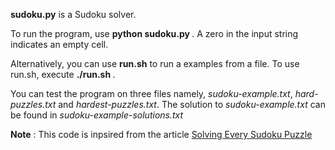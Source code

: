 **sudoku.py** is a Sudoku solver. 

To run the program, use **python sudoku.py <input-string>**. A zero in the input string indicates an empty cell. 

Alternatively, you can use **run.sh** to run a examples from a file. To use run.sh, execute **./run.sh <input-file>**. 

You can test the program on three files namely, *sudoku-example.txt*, *hard-puzzles.txt* and *hardest-puzzles.txt*. The solution to *sudoku-example.txt* can be found in *sudoku-example-solutions.txt*

**Note** :  This code is inpsired from the article [Solving Every Sudoku Puzzle](http://norvig.com/sudoku.html)